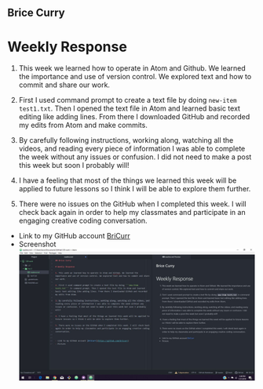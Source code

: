 ## Brice Curry

# Weekly Response

1. This week we learned how to operate in Atom and Github. We learned the importance and use of version control. We explored text and how to commit and share our work.

2. First I used command prompt to create a text file by doing ```new-item test1.txt```. Then I opened the text file in Atom and learned basic text editing like adding lines. From there I downloaded GitHub and recorded my edits from Atom and make commits.

3. By carefully following instructions, working along, watching all the videos, and reading every piece of information I was able to complete the week without any issues or confusion. I did not need to make a post this week but soon I probably will!

4. I have a feeling that most of the things we learned this week will be applied to future lessons so I think I will be able to explore them further.

5. There were no issues on the GitHub when I completed this week. I will check back again in order to help my classmates and participate in an engaging creative coding conversation.


- Link to my GitHub account [BriCurr](https://github.com/bricurr)
- Screenshot
![Imageofmyeditor](curry_CCweek2SS.JPG)
